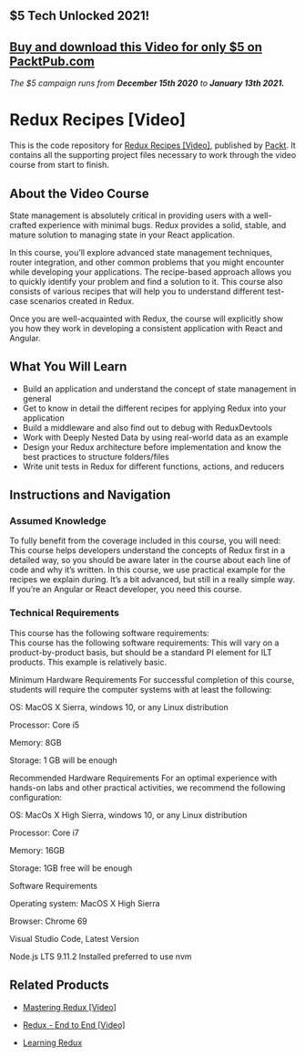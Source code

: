 ## $5 Tech Unlocked 2021!
[Buy and download this Video for only $5 on PacktPub.com](https://www.packtpub.com/product/redux-recipes-video/9781787282766)
-----
*The $5 campaign         runs from __December 15th 2020__ to __January 13th 2021.__*

# Redux Recipes [Video]
This is the code repository for [Redux Recipes [Video]](https://www.packtpub.com/web-development/redux-recipes-video?utm_source=github&utm_medium=repository&utm_campaign=9781787282766), published by [Packt](https://www.packtpub.com/?utm_source=github). It contains all the supporting project files necessary to work through the video course from start to finish.
## About the Video Course
State management is absolutely critical in providing users with a well-crafted experience with minimal bugs. Redux provides a solid, stable, and mature solution to managing state in your React application.

In this course, you’ll explore advanced state management techniques, router integration, and other common problems that you might encounter while developing your applications. The recipe-based approach allows you to quickly identify your problem and find a solution to it. This course also consists of various recipes that will help you to understand different test-case scenarios created in Redux. 

Once you are well-acquainted with Redux, the course will explicitly show you how they work in developing a consistent application with React and Angular.


<H2>What You Will Learn</H2>
<DIV class=book-info-will-learn-text>
<UL>
<LI>Build an application and understand the concept of state management in general 
<LI>Get to know in detail the different recipes for applying Redux into your application 
<LI>Build a middleware and also find out to debug with ReduxDevtools 
<LI>Work with Deeply Nested Data by using real-world data as an example 
<LI>Design your Redux architecture before implementation and know the best practices to structure folders/files 
<LI>Write unit tests in Redux for different functions, actions, and reducers </LI></UL></DIV>

## Instructions and Navigation
### Assumed Knowledge
To fully benefit from the coverage included in this course, you will need:<br/>
This course helps developers understand the concepts of Redux first in a detailed way, so you should be aware later in the course about each line of code and why it’s written. In this course, we use practical example for the recipes we explain during. It’s a bit advanced, but still in a really simple way. If you’re an Angular or React developer, you need this course.
### Technical Requirements
This course has the following software requirements:<br/>
This course has the following software requirements:
This will vary on a product-by-product basis, but should be a standard PI element for ILT products. This example is relatively basic.

Minimum Hardware Requirements For successful completion of this course, students will require the computer systems with at least the following:

OS: MacOS X Sierra, windows 10, or any Linux distribution

Processor: Core i5

Memory: 8GB

Storage: 1 GB will be enough

Recommended Hardware Requirements For an optimal experience with hands-on labs and other practical activities, we recommend the following configuration:

OS: MacOs X High Sierra, windows 10, or any Linux distribution

Processor: Core i7

Memory: 16GB

Storage: 1GB free will be enough

Software Requirements

Operating system: MacOS X High Sierra

Browser: Chrome 69

Visual Studio Code, Latest Version

Node.js LTS 9.11.2 Installed preferred to use nvm

## Related Products
* [Mastering Redux [Video]](https://www.packtpub.com/application-development/mastering-redux-video?utm_source=github&utm_medium=repository&utm_campaign=9781789535839)

* [Redux - End to End [Video]](https://www.packtpub.com/application-development/redux-end-end-video?utm_source=github&utm_medium=repository&utm_campaign=9781788394277)

* [Learning Redux](https://www.packtpub.com/web-development/learning-redux?utm_source=github&utm_medium=repository&utm_campaign=9781786462398)
